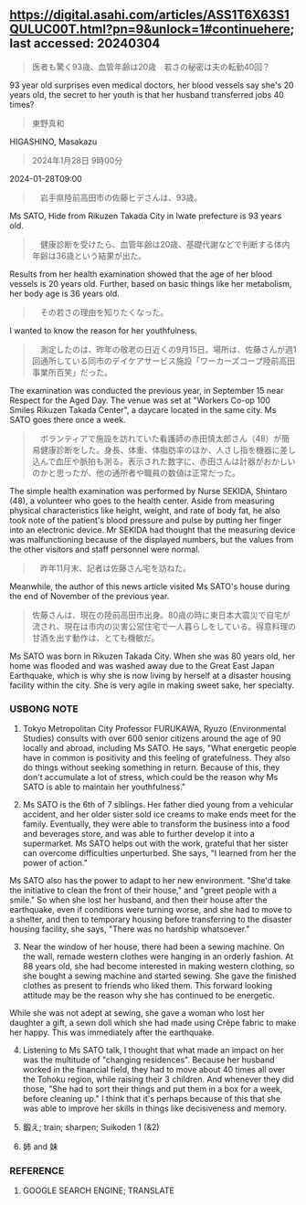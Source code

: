 ## https://digital.asahi.com/articles/ASS1T6X63S1QULUC00T.html?pn=9&unlock=1#continuehere; last accessed: 20240304

> 医者も驚く93歳、血管年齢は20歳　若さの秘密は夫の転勤40回？

93 year old surprises even medical doctors, her blood vessels say she's 20 years old, the secret to her youth is that her husband transferred jobs 40 times?

> 東野真和

HIGASHINO, Masakazu

> 2024年1月28日 9時00分

2024-01-28T09:00

>　岩手県陸前高田市の佐藤ヒデさんは、93歳。

Ms SATO, Hide from Rikuzen Takada City in Iwate prefecture is 93 years old.

>　健康診断を受けたら、血管年齢は20歳、基礎代謝などで判断する体内年齢は36歳という結果が出た。

Results from her health examination showed that the age of her blood vessels is 20 years old. Further, based on basic things like her metabolism, her body age is 36 years old.

>　その若さの理由を知りたくなった。

I wanted to know the reason for her youthfulness.

>　測定したのは、昨年の敬老の日近くの9月15日。場所は、佐藤さんが週1回通所している同市のデイケアサービス施設「ワーカーズコープ陸前高田事業所百笑」だった。

The examination was conducted the previous year, in September 15 near Respect for the Aged Day. The venue was set at "Workers Co-op 100 Smiles Rikuzen Takada Center", a daycare located in the same city. Ms SATO goes there once a week.

>　ボランティアで施設を訪れていた看護師の赤田慎太郎さん（48）が簡易健康診断をした。身長、体重、体脂肪率のほか、人さし指を機器に差し込んで血圧や脈拍も測る。表示された数字に、赤田さんは計器がおかしいのかと思ったが、他の通所者や職員の数値は正常だった。

The simple health examination was performed by Nurse SEKIDA, Shintaro (48), a volunteer who goes to the health center. Aside from measuring physical characteristics like height, weight, and rate of body fat, he also took note of the patient's blood pressure and pulse by putting her finger into an electronic device. Mr SEKIDA had thought that the measuring device was malfunctioning because of the displayed numbers, but the values from the other visitors and staff personnel were normal.

>　昨年11月末、記者は佐藤さん宅を訪ねた。

Meanwhile, the author of this news article visited Ms SATO's house during the end of November of the previous year.

> 佐藤さんは、現在の陸前高田市出身。80歳の時に東日本大震災で自宅が流され、現在は市内の災害公営住宅で一人暮らしをしている。得意料理の甘酒を出す動作は、とても機敏だ。

Ms SATO was born in Rikuzen Takada City. When she was 80 years old, her home was flooded and was washed away due to the Great East Japan Earthquake, which is why she is now living by herself at a disaster housing facility within the city. She is very agile in making sweet sake, her specialty.

### USBONG NOTE

1) Tokyo Metropolitan City Professor FURUKAWA, Ryuzo (Environmental Studies) consults with over 600 senior citizens around the age of 90 locally and abroad, including Ms SATO. He says, "What energetic people have in common is positivity and this feeling of gratefulness. They also do things without seeking something in return. Because of this, they don't accumulate a lot of stress, which could be the reason why Ms SATO is able to maintain her youthfulness." 

2) Ms SATO is the 6th of 7 siblings. Her father died young from a vehicular accident, and her older sister sold ice creams to make ends meet for the family. Eventually, they were able to transform the business into a food and beverages store, and was able to further develop it into a supermarket. Ms SATO helps out with the work, grateful that her sister can overcome difficulties unperturbed. She says, "I learned from her the power of action."

Ms SATO also has the power to adapt to her new environment. "She'd take the initiative to clean the front of their house," and "greet people with a smile." So when she lost her husband, and then their house after the earthquake, even if conditions were turning worse, and she had to move to a shelter, and then to temporary housing before transferring to the disaster housing facility, she says, "There was no hardship whatsoever."

3) Near the window of her house, there had been a sewing machine. On the wall, remade western clothes were hanging in an orderly fashion. At 88 years old, she had become interested in making western clothing, so she bought a sewing machine and started sewing. She gave the finished clothes as present to friends who liked them. This forward looking attitude may be the reason why she has continued to be energetic.

While she was not adept at sewing, she gave a woman who lost her daughter a gift, a sewn doll which she had made using Crêpe fabric to make her happy. This was immediately after the earthquake.

4) Listening to Ms SATO talk, I thought that what made an impact on her was the multitude of "changing residences". Because her husband worked in the financial field, they had to move about 40 times all over the Tohoku region, while raising their 3 children. And whenever they did those, "She had to sort their things and put them in a box for a week, before cleaning up." I think that it's perhaps because of this that she was able to improve her skills in things like decisiveness and memory.

5) 鍛え; train; sharpen; Suikoden 1 (&2)

6) 姉 and 妹

### REFERENCE

1) GOOGLE SEARCH ENGINE; TRANSLATE